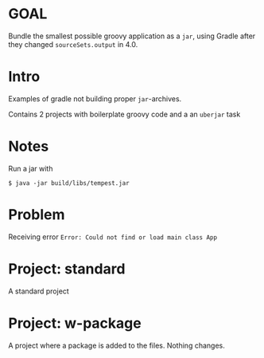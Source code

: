 # GOAL

Bundle the smallest possible groovy application as a `jar`, using Gradle after they changed `sourceSets.output` in 4.0.

# Intro

Examples of gradle not building proper `jar`-archives.

Contains 2 projects with boilerplate groovy code and a an `uberjar` task

# Notes
Run a jar with

`$ java -jar build/libs/tempest.jar`

# Problem
Receiving error 
`Error: Could not find or load main class App`

# Project: standard

A standard project

# Project: w-package

A project where a package is added to the files. Nothing changes.

